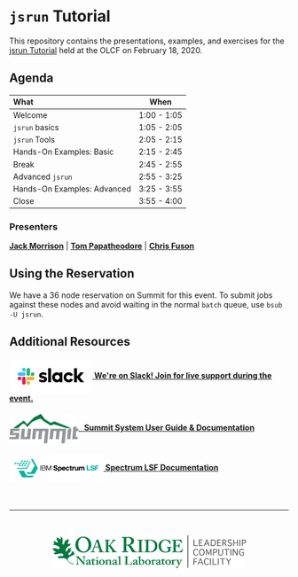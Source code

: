# `jsrun` Tutorial 

This repository contains the presentations, examples, and exercises for the [jsrun Tutorial](https://www.olcf.ornl.gov/calendar/jsrun-tutorial/) held at the OLCF on February 18, 2020.

## Agenda

|                         What                         |      When     |
|:-----------------------------------------------------|:-------------:|
| Welcome                                              |  1:00 - 1:05  |
| `jsrun` basics                                       |  1:05 - 2:05  |
| `jsrun` Tools                                        |  2:05 - 2:15  |
| Hands-On Examples: Basic                             |  2:15 - 2:45  |
| Break                                                |  2:45 - 2:55  |
| Advanced `jsrun`                                     |  2:55 - 3:25  |
| Hands-On Examples: Advanced                          |  3:25 - 3:55  |
| Close                                                |  3:55 - 4:00  |

### Presenters
[**Jack Morrison**](https://www.olcf.ornl.gov/directory/staff-member/jack-morrison/) |
[**Tom Papatheodore**](https://www.olcf.ornl.gov/directory/staff-member/tom-papatheodore/) |
[**Chris Fuson**](https://www.olcf.ornl.gov/directory/staff-member/chris-fuson/)

## Using the Reservation

We have a 36 node reservation on Summit for this event. To submit jobs against these nodes and avoid waiting in the normal `batch` queue, use `bsub -U jsrun`. 

## Additional Resources

#### [<img src="./images/Slack_RGB.png" width="150" valign="middle" alt="Slack"/> We're on Slack! Join for live support during the event.](https://join.slack.com/t/jsruntutorial/shared_invite/enQtOTI0NDMwNTM4MTYxLTMwOTIxOTg2MTcxNDgwNWM5OTRlMGIxZjE4YTAwMzViMDc3NjQzZGJmZDllODM3OGMzNmRkMWY4YjliMjRlMGE)

#### [<img src="./images/SUMMIT_LOGO_OFFICIAL_2017.png" width="125" valign="middle" alt="Summit"/> &nbsp; Summit System User Guide & Documentation](https://docs.olcf.ornl.gov/systems/summit_user_guide.html)

#### [<img src="./images/ibm-spectrum-lsf.png" width="170" valign="middle" alt="Summit"/>   Spectrum LSF Documentation](https://www.ibm.com/support/knowledgecenter/en/SSWRJV_10.1.0/lsf_welcome/lsf_welcome.html)




<br>
<hr>
<br>
<p align="center">
  <a href="https://www.olcf.ornl.gov/"><img src="./images/olcf_logo.png" width="350" alt="Oak Ridge Leadership Computing Facility"></a>
</p>